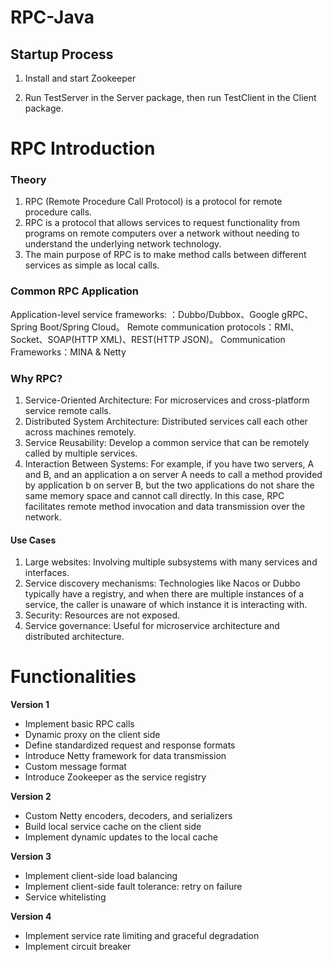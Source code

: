 # RPC-Java

## Startup Process

1. Install and start Zookeeper

2. Run TestServer in the Server package, then run TestClient in the Client package.



# RPC Introduction

### Theory

1. RPC (Remote Procedure Call Protocol) is a protocol for remote procedure calls.
2. RPC is a protocol that allows services to request functionality from programs on remote computers over a network without needing to understand the underlying network technology.
3. The main purpose of RPC is to make method calls between different services as simple as local calls.




### Common RPC Application

Application-level service frameworks: ：Dubbo/Dubbox、Google gRPC、Spring Boot/Spring Cloud。
Remote communication protocols：RMI、Socket、SOAP(HTTP XML)、REST(HTTP JSON)。
Communication Frameworks：MINA & Netty



### Why RPC?

1. Service-Oriented Architecture: For microservices and cross-platform service remote calls.
2. Distributed System Architecture: Distributed services call each other across machines remotely.
3. Service Reusability: Develop a common service that can be remotely called by multiple services.
4. Interaction Between Systems: For example, if you have two servers, A and B, and an application a on server A needs to call a method provided by application b on server B, but the two applications do not share the same memory space and cannot call directly. In this case, RPC facilitates remote method invocation and data transmission over the network.

#### Use Cases

1. Large websites: Involving multiple subsystems with many services and interfaces.
2. Service discovery mechanisms: Technologies like Nacos or Dubbo typically have a registry, and when there are multiple instances of a service, the caller is unaware of which instance it is interacting with.
3. Security: Resources are not exposed.
4. Service governance: Useful for microservice architecture and distributed architecture.



# Functionalities

**Version 1**

- Implement basic RPC calls
- Dynamic proxy on the client side
- Define standardized request and response formats
- Introduce Netty framework for data transmission
- Custom message format
- Introduce Zookeeper as the service registry



**Version 2**

- Custom Netty encoders, decoders, and serializers
- Build local service cache on the client side
- Implement dynamic updates to the local cache

  


**Version 3**

- Implement client-side load balancing
- Implement client-side fault tolerance: retry on failure
- Service whitelisting




**Version 4**

- Implement service rate limiting and graceful degradation
- Implement circuit breaker


  

